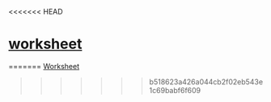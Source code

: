 <<<<<<< HEAD
# [worksheet](https://docs.google.com/document/d/1cUGRjx9ep3MzmRgB_0H_3bHD704GmmwTwMPqQVZCPdw/edit#bookmark=id.az76vi2swwc)
=======
[Worksheet](https://docs.google.com/document/d/1cUGRjx9ep3MzmRgB_0H_3bHD704GmmwTwMPqQVZCPdw/edit#bookmark=id.az76vi2swwc)
>>>>>>> b518623a426a044cb2f02eb543e1c69babf6f609
